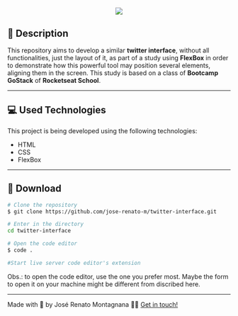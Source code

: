 <h1 align="center">
  <img src="https://ik.imagekit.io/dfw3q47dv0/flexbox_l39_gmAYTc.png">
</h1>

## 📝 Description

This repository aims to develop a similar **twitter interface**, without all functionalities, just the layout of it, as part of a study using **FlexBox** in order to demonstrate how this powerful tool may position several elements, aligning them in the screen. This study is based on a class of **Bootcamp GoStack** of **Rocketseat School**.

---

## 💻 Used Technologies

This project is being developed using the following technologies:

- HTML
- CSS
- FlexBox

---

## 📁 Download

```bash
# Clone the repository
$ git clone https://github.com/jose-renato-m/twitter-interface.git

# Enter in the directory
cd twitter-interface

# Open the code editor
$ code .

#Start live server code editor's extension
```
Obs.: to open the code editor, use the one you prefer most. Maybe the form to open it on your machine might be different from discribed here.

---

Made with 💙 by José Renato Montagnana 👋🏻 [Get in touch!](https://www.linkedin.com/in/joserenato-devfullstack/)
